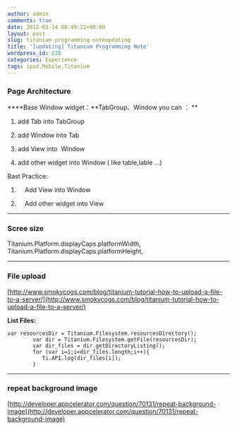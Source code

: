 ```yaml
---
author: admin
comments: true
date: 2012-03-14 08:49:22+00:00
layout: post
slug: titanium-programming-noteupdating
title: '[updating] Titanium Programming Note'
wordpress_id: 235
categories: Experience
tags: ipad,Mobile,Titanium
---
```


### Page Architecture


****Base Window widget：**TabGroup、Window
you can ：
**



	
  1. add Tab into TabGroup

	
  2. add Window into Tab

	
  3. add View into  Window

	
  4. add other widget into Window ( like table,lable ...)


Bast Practice:

	
  1.     Add View into Window

	
  2.     Add other widget into View





* * *





### Scree size


Titanium.Platform.displayCaps.platformWidth,
Titanium.Platform.displayCaps.platformHeight,





* * *





### File upload


[http://www.smokycogs.com/blog/titanium-tutorial-how-to-upload-a-file-to-a-server/](http://www.smokycogs.com/blog/titanium-tutorial-how-to-upload-a-file-to-a-server/)

**List Files:**

    var resourcesDir = Titanium.Filesystem.resourcesDirectory();
            var dir = Titanium.Filesystem.getFile(resourcesDir);
            var dir_files = dir.getDirectoryListing();
            for (var i=1;i<dir_files.length;i++){
               Ti.API.log(dir_files[i]);
            }




* * *





### repeat background image


[http://developer.appcelerator.com/question/70131/repeat-background-image](http://developer.appcelerator.com/question/70131/repeat-background-image)
